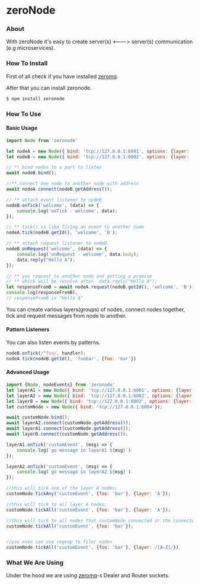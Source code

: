 # zeroNode

### About
 
With zeroNode it's easy to create server(s) <---> server(s) communication 
<br/>(e.g microservices).

### How To Install
First of all check if you have installed [zeromq](http://zeromq.org).

After that you can install zeronode.

```bash
$ npm install zeronode
```

### How To Use

#### Basic Usage

```javascript
import Node from 'zeronode'

let nodeA = new Node({ bind: 'tcp://127.0.0.1:6001', options: {layer: 'A'}});
let nodeB = new Node({ bind: 'tcp://127.0.0.1:6002', options: {layer: 'B'}});

// ** bind nodes to a port to listen
await nodeB.bind();

//** connect one node to another node with address
await nodeA.connect(nodeB.getAddress());

// ** attach event listener to nodeB
nodeB.onTick('welcome', (data) => {
    console.log('onTick - welcome', data);
});

// ** tick() is like firing an event to another node
nodeA.tick(nodeB.getId(), 'welcome', 'B');

// ** attach request listener to nodeB
nodeB.onRequest('welcome', (data) => {
    console.log('onRequest - welcome', data.body);
    data.reply("Hello A");
});

// ** you request to another node and getting a promise
// ** which will be resolve after  data.reply("Hello A");
let responseFromB = await nodeA.request(nodeB.getId(), 'welcome', 'B');
console.log(responseFromB);
// responseFromB is "Hello A"
```

You can create various layers(groups) of nodes, connect nodes together, tick and request messages from node to another.

#### Pattern Listeners

You can also listen events by patterns. 
```javascript
nodeB.onTick(/^foo/, handler);
nodeA.tick(nodeB.getId(), 'foobar', {foo: 'bar'})

```

#### Advanced Usage

```javascript
import {Node, nodeEvents} from 'zeronode'
let layerA1 = new Node({ bind: 'tcp://127.0.0.1:6001', options: {layer: 'A'}});
let layerA2 = new Node({ bind: 'tcp://127.0.0.1:6002', options: {layer: 'A'}});
let layerB = new Node({ bind: 'tcp://127.0.0.1:6003', options: {layer: 'B'}});
let customNode = new Node({ bind: 'tcp://127.0.0.1:6004'});

await customNode.bind();
await layerA2.connect(customNode.getAddress());
await layerA1.connect(customNode.getAddress());
await layerB.connect(customNode.getAddress());

layerA1.onTick('customEvent', (msg) => {
    console.log(`go message in layerA1 ${msg}`)
});

layerA2.onTick('customEvent', (msg) => {
    console.log(`go message in layerA2 ${msg}`)
});

//this will tick one of the layer A nodes;
customNode.tickAny('customEvent', {foo: 'bar'}, {layer: 'A'});

//this will tick to all layer A nodes;
customNode.tickAll('customEvent', {foo: 'bar'}, {layer: 'A'});

//this will tick to all nodes that customNode connected or the connected to customNode
customNode.tickAll('customEvent', {foo: 'bar'});


//you even can use regexp to filer nodes
customNode.tickAll('customEvent', {foo: 'bar'}, {layer: /[A-Z]/})
```

### What We Are Using

Under the hood we are using [zeromq](http://zeromq.org)-s Dealer and Router sockets.